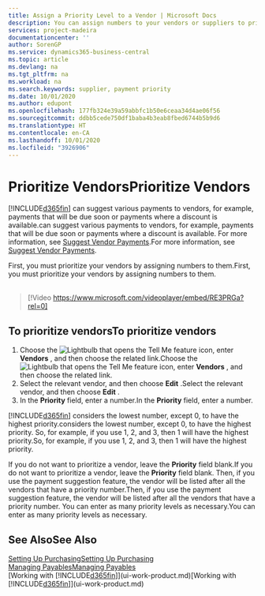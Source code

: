 ```yaml
---
title: Assign a Priority Level to a Vendor | Microsoft Docs
description: You can assign numbers to your vendors or suppliers to prioritize them and facilitate payment suggestions in Business Central.
services: project-madeira
documentationcenter: ''
author: SorenGP
ms.service: dynamics365-business-central
ms.topic: article
ms.devlang: na
ms.tgt_pltfrm: na
ms.workload: na
ms.search.keywords: supplier, payment priority
ms.date: 10/01/2020
ms.author: edupont
ms.openlocfilehash: 177fb324e39a59abbfc1b50e6ceaa34d4ae06f56
ms.sourcegitcommit: ddbb5cede750df1baba4b3eab8fbed6744b5b9d6
ms.translationtype: HT
ms.contentlocale: en-CA
ms.lasthandoff: 10/01/2020
ms.locfileid: "3926906"
---
```

# <a name="prioritize-vendors"></a><span data-ttu-id="54025-103">Prioritize Vendors</span><span class="sxs-lookup"><span data-stu-id="54025-103">Prioritize Vendors</span></span>
[!INCLUDE[d365fin](includes/d365fin_md.md)] <span data-ttu-id="54025-104">can suggest various payments to vendors, for example, payments that will be due soon or payments where a discount is available.</span><span class="sxs-lookup"><span data-stu-id="54025-104">can suggest various payments to vendors, for example, payments that will be due soon or payments where a discount is available.</span></span> <span data-ttu-id="54025-105">For more information, see [Suggest Vendor Payments](payables-how-suggest-vendor-payments.md).</span><span class="sxs-lookup"><span data-stu-id="54025-105">For more information, see [Suggest Vendor Payments](payables-how-suggest-vendor-payments.md).</span></span>

<span data-ttu-id="54025-106">First, you must prioritize your vendors by assigning numbers to them.</span><span class="sxs-lookup"><span data-stu-id="54025-106">First, you must prioritize your vendors by assigning numbers to them.</span></span>
<br><br>
> [!Video https://www.microsoft.com/videoplayer/embed/RE3PRGa?rel=0]

## <a name="to-prioritize-vendors"></a><span data-ttu-id="54025-107">To prioritize vendors</span><span class="sxs-lookup"><span data-stu-id="54025-107">To prioritize vendors</span></span>
1. <span data-ttu-id="54025-108">Choose the ![Lightbulb that opens the Tell Me feature](media/ui-search/search_small.png "Tell me what you want to do") icon, enter **Vendors** , and then choose the related link.</span><span class="sxs-lookup"><span data-stu-id="54025-108">Choose the ![Lightbulb that opens the Tell Me feature](media/ui-search/search_small.png "Tell me what you want to do") icon, enter **Vendors** , and then choose the related link.</span></span>
2. <span data-ttu-id="54025-109">Select the relevant vendor, and then choose **Edit** .</span><span class="sxs-lookup"><span data-stu-id="54025-109">Select the relevant vendor, and then choose **Edit** .</span></span>
3. <span data-ttu-id="54025-110">In the **Priority** field, enter a number.</span><span class="sxs-lookup"><span data-stu-id="54025-110">In the **Priority** field, enter a number.</span></span>

[!INCLUDE[d365fin](includes/d365fin_md.md)] <span data-ttu-id="54025-111">considers the lowest number, except 0, to have the highest priority.</span><span class="sxs-lookup"><span data-stu-id="54025-111">considers the lowest number, except 0, to have the highest priority.</span></span> <span data-ttu-id="54025-112">So, for example, if you use 1, 2, and 3, then 1 will have the highest priority.</span><span class="sxs-lookup"><span data-stu-id="54025-112">So, for example, if you use 1, 2, and 3, then 1 will have the highest priority.</span></span>

<span data-ttu-id="54025-113">If you do not want to prioritize a vendor, leave the **Priority** field blank.</span><span class="sxs-lookup"><span data-stu-id="54025-113">If you do not want to prioritize a vendor, leave the **Priority** field blank.</span></span> <span data-ttu-id="54025-114">Then, if you use the payment suggestion feature, the vendor will be listed after all the vendors that have a priority number.</span><span class="sxs-lookup"><span data-stu-id="54025-114">Then, if you use the payment suggestion feature, the vendor will be listed after all the vendors that have a priority number.</span></span> <span data-ttu-id="54025-115">You can enter as many priority levels as necessary.</span><span class="sxs-lookup"><span data-stu-id="54025-115">You can enter as many priority levels as necessary.</span></span>

## <a name="see-also"></a><span data-ttu-id="54025-116">See Also</span><span class="sxs-lookup"><span data-stu-id="54025-116">See Also</span></span>
[<span data-ttu-id="54025-117">Setting Up Purchasing</span><span class="sxs-lookup"><span data-stu-id="54025-117">Setting Up Purchasing</span></span>](purchasing-setup-purchasing.md)  
[<span data-ttu-id="54025-118">Managing Payables</span><span class="sxs-lookup"><span data-stu-id="54025-118">Managing Payables</span></span>](payables-manage-payables.md)  
<span data-ttu-id="54025-119">[Working with [!INCLUDE[d365fin](includes/d365fin_md.md)]](ui-work-product.md)</span><span class="sxs-lookup"><span data-stu-id="54025-119">[Working with [!INCLUDE[d365fin](includes/d365fin_md.md)]](ui-work-product.md)</span></span>
